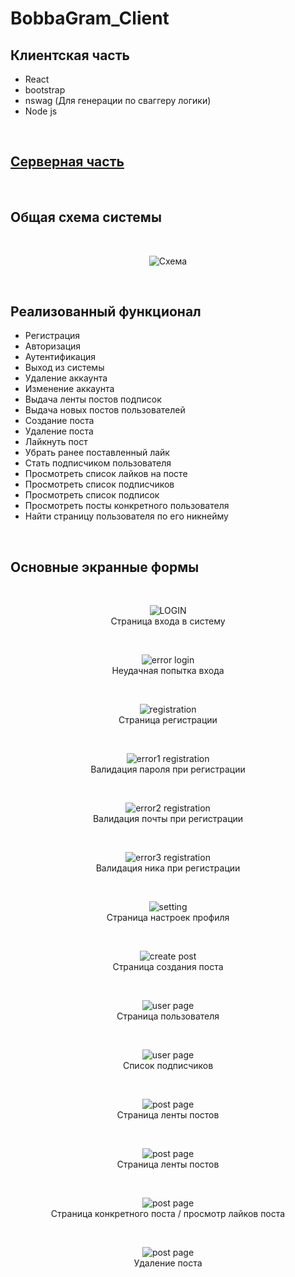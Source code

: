 # BobbaGram_Client

## Клиентская часть
- React
- bootstrap 
- nswag (Для генерации по сваггеру логики)
- Node js
 
<br/>

## [Серверная часть](https://github.com/VladislavChepusov/Bobbagram)

<br/>

## Общая схема системы
<br/>
<p align="center">
  <img src="pic/shema.png" alt="Схема"> 
</p>
<br/>

## Реализованный функционал
- Регистрация
- Авторизация
- Аутентификация 
- Выход из системы
- Удаление аккаунта
- Изменение аккаунта 
- Выдача ленты постов подписок
- Выдача новых постов пользователей
- Создание поста
- Удаление поста
- Лайкнуть пост
- Убрать ранее поставленный лайк
- Стать подписчиком пользователя
- Просмотреть список лайков на посте
- Просмотреть список подписчиков
- Просмотреть список подписок 
- Просмотреть посты конкретного пользователя
- Найти страницу пользователя по его никнейму

<br/>

## Основные экранные формы

<br/>
<p align="center">
  <img src="pic/1.png" alt="LOGIN"> <br/>Страница входа в систему
</p>

<br/>
<p align="center">
  <img src="pic/2.png" alt="error login"> <br/>Неудачная попытка входа
</p>

<br/>
<p align="center">
  <img src="pic/3.png" alt="registration"> <br/>Страница регистрации
</p>

<br/>
<p align="center">
  <img src="pic/4.png" alt="error1 registration"> <br/>Валидация пароля при регистрации
</p>

<br/>
<p align="center">
  <img src="pic/5.png" alt="error2 registration"> <br/>Валидация почты при регистрации
</p>

<br/>
<p align="center">
  <img src="pic/6.png" alt="error3 registration"> <br/>Валидация ника при регистрации
</p>

<br/>
<p align="center">
  <img src="pic/7.png" alt="setting"> <br/>Страница настроек профиля
</p>

<br/>
<p align="center">
  <img src="pic/8.png" alt="create post"> <br/>Cтраница создания поста
</p>

<br/>
<p align="center">
  <img src="pic/9.png" alt="user page"> <br/>Страница пользователя
</p>

<br/>
<p align="center">
  <img src="pic/10.png" alt="user page"> <br/>Cписок подписчиков
</p>

<br/>
<p align="center">
  <img src="pic/11.png" alt="post page"> <br/>Страница ленты постов 
</p>

<br/>
<p align="center">
  <img src="pic/12.png" alt="post page"> <br/>Страница ленты постов 
</p>

<br/>
<p align="center">
  <img src="pic/13.png" alt="post page"> <br/>Страница конкретного поста / просмотр лайков поста
</p>

<br/>
<p align="center">
  <img src="pic/14.png" alt="post page"> <br/>Удаление поста
</p>